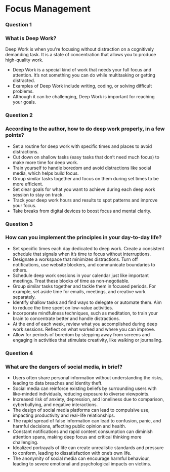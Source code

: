 # Focus Management

### Question 1
### What is Deep Work?
Deep Work is when you're focusing without distraction on a cognitively demanding task. It is a state of concentration that allows you to produce high-quality work.
- Deep Work is a special kind of work that needs your full focus and attention. It’s not something you can do while multitasking or getting distracted.
- Examples of Deep Work include writing, coding, or solving difficult problems.
- Although it can be challenging, Deep Work is important for reaching your goals.

### Question 2
### According to the author, how to do deep work properly, in a few points?
- Set a routine for deep work with specific times and places to avoid distractions.
- Cut down on shallow tasks (easy tasks that don’t need much focus) to make more time for deep work.
- Train yourself to handle boredom and avoid distractions like social media, which helps build focus.
- Group similar tasks together and focus on them during set times to be more efficient.
- Set clear goals for what you want to achieve during each deep work session to stay on track.
- Track your deep work hours and results to spot patterns and improve your focus.
- Take breaks from digital devices to boost focus and mental clarity.

### Question 3
### How can you implement the principles in your day-to-day life?
- Set specific times each day dedicated to deep work. Create a consistent schedule that signals when it’s time to focus without interruptions.
- Designate a workspace that minimizes distractions. Turn off notifications, use website blockers, and communicate boundaries to others.
- Schedule deep work sessions in your calendar just like important meetings. Treat these blocks of time as non-negotiable.
- Group similar tasks together and tackle them in focused periods. For example, set aside time for emails, meetings, and creative work separately.
- Identify shallow tasks and find ways to delegate or automate them. Aim to reduce the time spent on low-value activities.
- Incorporate mindfulness techniques, such as meditation, to train your brain to concentrate better and handle distractions.
- At the end of each week, review what you accomplished during deep work sessions. Reflect on what worked and where you can improve.
- Allow for periods of boredom by stepping away from screens and engaging in activities that stimulate creativity, like walking or journaling.

### Question 4
### What are the dangers of social media, in brief?
- Users often share personal information without understanding the risks, leading to data breaches and identity theft.
- Social media can reinforce existing beliefs by surrounding users with like-minded individuals, reducing exposure to diverse viewpoints.
- Increased risk of anxiety, depression, and loneliness due to comparison, cyberbullying, and negative interactions.
- The design of social media platforms can lead to compulsive use, impacting productivity and real-life relationships.
- The rapid spread of false information can lead to confusion, panic, and harmful decisions, affecting public opinion and health.
- Constant notifications and rapid content consumption can diminish attention spans, making deep focus and critical thinking more challenging.
- Idealized portrayals of life can create unrealistic standards and pressure to conform, leading to dissatisfaction with one’s own life.
- The anonymity of social media can encourage harmful behaviour, leading to severe emotional and psychological impacts on victims.
